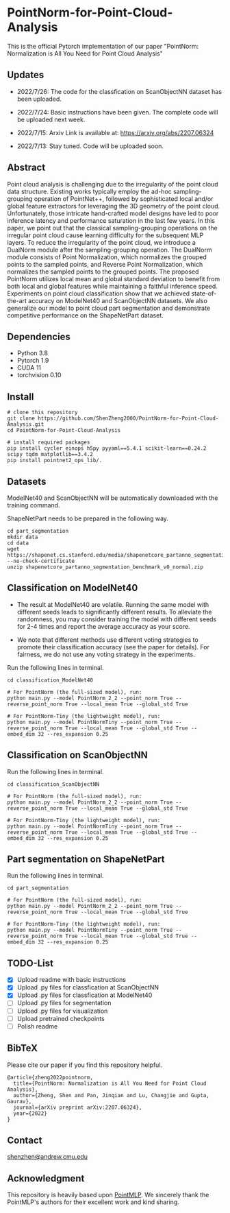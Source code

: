 # PointNorm-for-Point-Cloud-Analysis
This is the official Pytorch implementation of our paper "PointNorm: Normalization is All You Need for Point Cloud Analysis"

## Updates
- 2022/7/26: The code for the classfication on ScanObjectNN dataset has been uploaded. 

- 2022/7/24: Basic instructions have been given. The complete code will be uploaded next week. 

- 2022/7/15: Arxiv Link is available at: https://arxiv.org/abs/2207.06324

- 2022/7/13: Stay tuned. Code will be uploaded soon.

## Abstract
Point cloud analysis is challenging due to the irregularity of the point cloud data structure. Existing works typically employ the ad-hoc sampling-grouping operation of PointNet++, followed by sophisticated local and/or global feature extractors for leveraging the 3D geometry of the point cloud. Unfortunately, those intricate hand-crafted model designs have led to poor inference latency and performance saturation in the last few years. In this paper, we point out that the classical sampling-grouping operations on the irregular point cloud cause learning difficulty for the subsequent MLP layers. To reduce the irregularity of the point cloud, we introduce a DualNorm module after the sampling-grouping operation. The DualNorm module consists of Point Normalization, which normalizes the grouped points to the sampled points, and Reverse Point Normalization, which normalizes the sampled points to the grouped points. The proposed PointNorm utilizes local mean and global standard deviation to benefit from both local and global features while maintaining a faithful inference speed. Experiments on point cloud classification show that we achieved state-of-the-art accuracy on ModelNet40 and ScanObjectNN datasets. We also generalize our model to point cloud part segmentation and demonstrate competitive performance on the ShapeNetPart dataset.

## Dependencies
- Python 3.8
- Pytorch 1.9
- CUDA 11
- torchvision 0.10

## Install
```
# clone this repository
git clone https://github.com/ShenZheng2000/PointNorm-for-Point-Cloud-Analysis.git
cd PointNorm-for-Point-Cloud-Analysis

# install required packages
pip install cycler einops h5py pyyaml==5.4.1 scikit-learn==0.24.2 scipy tqdm matplotlib==3.4.2
pip install pointnet2_ops_lib/.
```

## Datasets
ModelNet40 and ScanObjectNN will be automatically downloaded with the training command. 

ShapeNetPart needs to be prepared in the following way.

```
cd part_segmentation
mkdir data
cd data
wget https://shapenet.cs.stanford.edu/media/shapenetcore_partanno_segmentation_benchmark_v0_normal.zip --no-check-certificate
unzip shapenetcore_partanno_segmentation_benchmark_v0_normal.zip
```

## Classification on ModelNet40
* The result at ModelNet40 are volatile. Running the same model with different seeds leads to significantly different results. To alleviate the randomness, you may consider training the model with different seeds for 2-4 times and report the average accuracy as your score. 

* We note that different methods use different voting strategies to promote their classification accuracy (see the paper for details). For fairness, we do not use any voting strategy in the experiments.

Run the following lines in terminal.
```
cd classification_ModelNet40

# For PointNorm (the full-sized model), run:
python main.py --model PointNorm_2_2 --point_norm True --reverse_point_norm True --local_mean True --global_std True

# For PointNorm-Tiny (the lightweight model), run:
python main.py --model PointNormTiny --point_norm True --reverse_point_norm True --local_mean True --global_std True --embed_dim 32 --res_expansion 0.25
```

## Classification on ScanObjectNN

Run the following lines in terminal.

```
cd classification_ScanObjectNN

# For PointNorm (the full-sized model), run:
python main.py --model PointNorm_2_2 --point_norm True --reverse_point_norm True --local_mean True --global_std True

# For PointNorm-Tiny (the lightweight model), run:
python main.py --model PointNormTiny --point_norm True --reverse_point_norm True --local_mean True --global_std True --embed_dim 32 --res_expansion 0.25
```

## Part segmentation on ShapeNetPart

Run the following lines in terminal.

```
cd part_segmentation

# For PointNorm (the full-sized model), run:
python main.py --model PointNorm_2_2 --point_norm True --reverse_point_norm True --local_mean True --global_std True

# For PointNorm-Tiny (the lightweight model), run:
python main.py --model PointNormTiny --point_norm True --reverse_point_norm True --local_mean True --global_std True --embed_dim 32 --res_expansion 0.25
```

## TODO-List
- [x] Upload readme with basic instructions
- [x] Upload .py files for classfication at ScanObjectNN
- [x] Upload .py files for classfication at ModelNet40
- [ ] Upload .py files for segmentation
- [ ] Upload .py files for visualization
- [ ] Upload pretrained checkpoints
- [ ] Polish readme

## BibTeX
Please cite our paper if you find this repository helpful.
```
@article{zheng2022pointnorm,
  title={PointNorm: Normalization is All You Need for Point Cloud Analysis},
  author={Zheng, Shen and Pan, Jinqian and Lu, Changjie and Gupta, Gaurav},
  journal={arXiv preprint arXiv:2207.06324},
  year={2022}
}
```

## Contact
shenzhen@andrew.cmu.edu

## Acknowledgment
This repository is heavily based upon [PointMLP](https://github.com/ma-xu/pointMLP-pytorch). We sincerely thank the PointMLP's authors for their excellent work and kind sharing.
